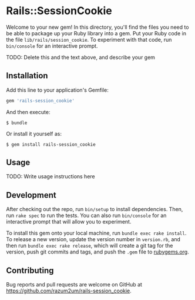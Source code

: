 # Rails::SessionCookie

Welcome to your new gem! In this directory, you'll find the files you need to be able to package up your Ruby library into a gem. Put your Ruby code in the file `lib/rails/session_cookie`. To experiment with that code, run `bin/console` for an interactive prompt.

TODO: Delete this and the text above, and describe your gem

## Installation

Add this line to your application's Gemfile:

```ruby
gem 'rails-session_cookie'
```

And then execute:

    $ bundle

Or install it yourself as:

    $ gem install rails-session_cookie

## Usage

TODO: Write usage instructions here

## Development

After checking out the repo, run `bin/setup` to install dependencies. Then, run `rake spec` to run the tests. You can also run `bin/console` for an interactive prompt that will allow you to experiment.

To install this gem onto your local machine, run `bundle exec rake install`. To release a new version, update the version number in `version.rb`, and then run `bundle exec rake release`, which will create a git tag for the version, push git commits and tags, and push the `.gem` file to [rubygems.org](https://rubygems.org).

## Contributing

Bug reports and pull requests are welcome on GitHub at https://github.com/razum2um/rails-session_cookie.
